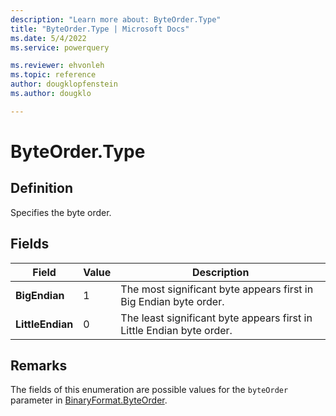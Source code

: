 ```yaml
---
description: "Learn more about: ByteOrder.Type"
title: "ByteOrder.Type | Microsoft Docs"
ms.date: 5/4/2022
ms.service: powerquery

ms.reviewer: ehvonleh
ms.topic: reference
author: dougklopfenstein
ms.author: dougklo

---
```

# ByteOrder.Type

## Definition

Specifies the byte order.

## Fields

|Field|Value|Description|
| ------- | --- | ----------- |
|**BigEndian**|1|The most significant byte appears first in Big Endian byte order.|
|**LittleEndian**|0|The least significant byte appears first in Little Endian byte order.|

## Remarks

The fields of this enumeration are possible values for the `byteOrder` parameter in [BinaryFormat.ByteOrder](binaryformat-byteorder.md).
